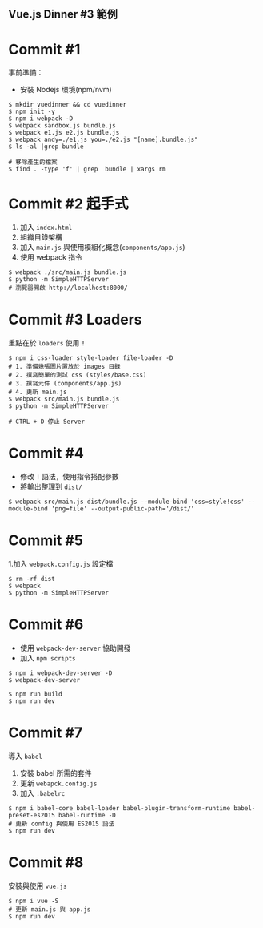 Vue.js Dinner #3 範例
---

# Commit #1

事前準備：

* 安裝 Nodejs 環境(npm/nvm)

```
$ mkdir vuedinner && cd vuedinner
$ npm init -y
$ npm i webpack -D
$ webpack sandbox.js bundle.js
$ webpack e1.js e2.js bundle.js
$ webpack andy=./e1.js you=./e2.js "[name].bundle.js"
$ ls -al |grep bundle

# 移除產生的檔案
$ find . -type 'f' | grep  bundle | xargs rm
```

# Commit #2 起手式

1. 加入 `index.html`
2. 組織目錄架構
3. 加入 `main.js` 與使用模組化概念(`components/app.js`)
4. 使用 webpack 指令

```
$ webpack ./src/main.js bundle.js
$ python -m SimpleHTTPServer
# 瀏覽器開啟 http://localhost:8000/
```

# Commit #3 Loaders

重點在於 `loaders` 使用 `!`

```
$ npm i css-loader style-loader file-loader -D
# 1. 準備幾張圖片置放於 images 目錄
# 2. 撰寫簡單的測試 css (styles/base.css)
# 3. 撰寫元件 (components/app.js)
# 4. 更新 main.js
$ webpack src/main.js bundle.js
$ python -m SimpleHTTPServer

# CTRL + D 停止 Server
```

# Commit #4

* 修改 `!` 語法，使用指令搭配參數
* 將輸出整理到 `dist/`

```
$ webpack src/main.js dist/bundle.js --module-bind 'css=style!css' --module-bind 'png=file' --output-public-path='/dist/'
```

# Commit #5

1.加入 `webpack.config.js` 設定檔

```
$ rm -rf dist
$ webpack
$ python -m SimpleHTTPServer
```

# Commit #6

* 使用 `webpack-dev-server` 協助開發
* 加入 `npm scripts`

```
$ npm i webpack-dev-server -D
$ webpack-dev-server

$ npm run build
$ npm run dev
```

# Commit #7

導入 `babel`

1. 安裝 babel 所需的套件
2. 更新 `webapck.config.js`
3. 加入 `.babelrc`

```
$ npm i babel-core babel-loader babel-plugin-transform-runtime babel-preset-es2015 babel-runtime -D
# 更新 config 與使用 ES2015 語法
$ npm run dev
```

# Commit #8

安裝與使用 `vue.js`

```
$ npm i vue -S
# 更新 main.js 與 app.js
$ npm run dev
```
